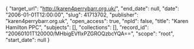 {
  "target_url": "http://karen4perrybarr.org.uk/", 
  "end_date": null, 
  "date": "2006-01-01T12:00:00", 
  "slug": 41713702, 
  "publisher": "karen4perrybarr.org.uk", 
  "open_access": true, 
  "npld": false, 
  "title": "Karen Hamilton PPC", 
  "subjects": [], 
  "collections": [], 
  "record_id": "20060101T120000/MHbigEVflxPZGROQzbcYQA==", 
  "scope": "root", 
  "start_date": null
}

